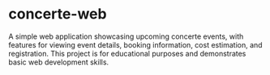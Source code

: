 # concerte-web
A simple web application showcasing upcoming concerte events, with features for viewing event details, booking information, cost estimation, and registration. This project is for educational purposes and demonstrates basic web development skills.
